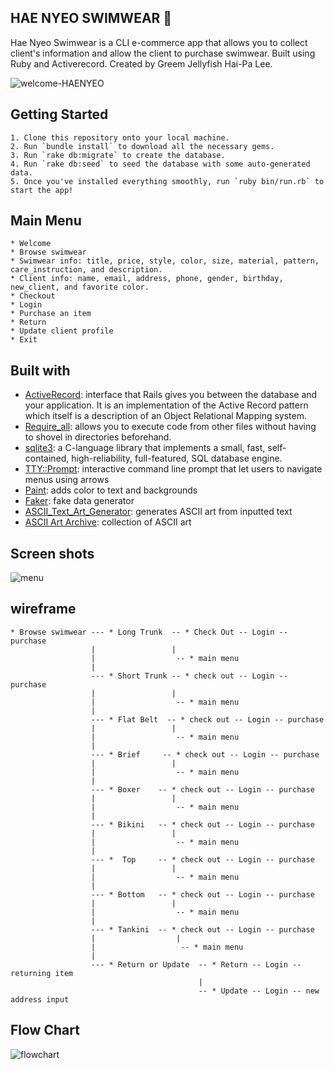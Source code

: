 ## HAE NYEO SWIMWEAR 🌊

Hae Nyeo Swimwear is a CLI e-commerce app that allows you to collect client's information and allow the client to purchase swimwear. Built using Ruby and Activerecord. Created by Greem Jellyfish Hai-Pa Lee.

![welcome-HAENYEO](https://i.imgur.com/ORNFwUd.png)



## Getting Started
    1. Clone this repository onto your local machine.
    2. Run `bundle install` to download all the necessary gems.
    3. Run `rake db:migrate` to create the database.
    4. Run `rake db:seed` to seed the database with some auto-generated data.
    5. Once you've installed everything smoothly, run `ruby bin/run.rb` to start the app!



## Main Menu
    * Welcome
    * Browse swimwear
    * Swimwear info: title, price, style, color, size, material, pattern, care_instruction, and description.
    * Client info: name, email, address, phone, gender, birthday, new_client, and favorite color. 
    * Checkout
    * Login 
    * Purchase an item
    * Return 
    * Update client profile
    * Exit
    


## Built with 
* [ActiveRecord](https://github.com/rails/rails/tree/master/activerecord): interface that Rails gives you between the database and your application. It is an implementation of the Active Record pattern which itself is a description of an Object Relational Mapping system.
* [Require_all](https://github.com/jarmo/require_all): allows you to execute code from other files without having to shovel in directories beforehand.
* [sqlite3](https://rubygems.org/gems/sqlite3/versions/1.3.11): a C-language library that implements a small, fast, self-contained, high-reliability, full-featured, SQL database engine. 
* [TTY::Prompt](https://github.com/piotrmurach/tty-prompt): interactive command line prompt that let users to navigate menus using arrows
* [Paint](https://github.com/janlelis/paint): adds color to text and backgrounds
* [Faker](https://github.com/faker-ruby/faker): fake data generator
* [ASCII_Text_Art_Generator](https://fsymbols.com/generators/carty/): generates ASCII art from inputted text
* [ASCII Art Archive](https://www.asciiart.eu/): collection of ASCII art



## Screen shots
![menu](https://i.imgur.com/YlN0THh.png)



## wireframe
    * Browse swimwear --- * Long Trunk  -- * Check Out -- Login -- purchase
                      |                 |
                      |                  -- * main menu
                      |
                      --- * Short Trunk -- * check out -- Login -- purchase 
                      |                 |
                      |                  -- * main menu
                      |
                      --- * Flat Belt  -- * check out -- Login -- purchase 
                      |                 |
                      |                  -- * main menu
                      |
                      --- * Brief     -- * check out -- Login -- purchase 
                      |                 |
                      |                  -- * main menu
                      |
                      --- * Boxer    -- * check out -- Login -- purchase 
                      |                 |
                      |                  -- * main menu
                      |
                      --- * Bikini   -- * check out -- Login -- purchase 
                      |                 |
                      |                  -- * main menu
                      |
                      --- *  Top     -- * check out -- Login -- purchase 
                      |                 |
                      |                  -- * main menu
                      |
                      --- * Bottom   -- * check out -- Login -- purchase 
                      |                 |
                      |                  -- * main menu
                      |
                      --- * Tankini  -- * check out -- Login -- purchase 
                      |                  |
                      |                   -- * main menu
                      |
                      --- * Return or Update  -- * Return -- Login -- returning item
                                              |
                                              -- * Update -- Login -- new address input
            

## Flow Chart

![flowchart](https://imgur.com/Bx6f9db)

